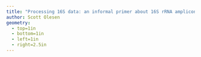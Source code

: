 ```yaml
---
title: "Processing 16S data: an informal primer about 16S rRNA amplicon data"
author: Scott Olesen
geometry:
  - top=1in
  - bottom=1in
  - left=1in
  - right=2.5in
---
```

